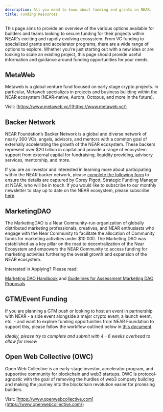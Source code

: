 ```yaml
---
description: All you need to know about funding and grants on NEAR.
title: Funding Resources
---
```


This page aims to provide an overview of the various options available for builders and teams looking to secure funding for their projects within NEAR's exciting and rapidly evolving ecosystem. From VC funding to specialized grants and accelerator programs, there are a wide range of options to explore. Whether you're just starting out with a new idea or are looking to scale an existing project, this page should provide useful information and guidance around funding opportunities for your needs.


## MetaWeb

Metaweb is a global venture fund focused on early stage crypto projects. In particular, Metaweb specializes in projects and business building within the NEAR ecosystem (NEAR-native, Aurora, Octopus, and more in the future).

Visit: [https://www.metaweb.vc/](https://www.metaweb.vc/)


## Backer Network

NEAR Foundation’s Backer Network is a global and diverse network of nearly 300 VCs, angels, advisors, and mentors with a common goal of externally accelerating the growth of the NEAR ecosystem. These backers represent over $20 billion in capital and provide a range of ecosystem support from external capital for fundraising, liquidity providing, advisory services, mentorship, and more.

If you are an investor and interested in learning more about participating within the NEAR backer network, please [complete the following form](https://nearprotocol1001.typeform.com/nearvcnetwork?typeform-source=www.google.com) to ensure the details are captured by Corey Pigott, Strategic Funding Manager at NEAR, who will be in touch. If you would like to subscribe to our monthly newsletter to stay up to date on the NEAR ecosystem, please subscribe [here](https://near.us14.list-manage.com/subscribe?u=faedf5dec8739fb92e05b4131&id=cdc7be7d09).


## MarketingDAO

The MarketingDAO is a Near Community-run organization of globally distributed marketing professionals, creatives, and NEAR enthusiasts who engage with the Near Community to facilitate the allocation of Community funds for marketing activities under $10 000. The Marketing DAO was established as a key pillar on the road to decentralization of the Near Ecosystem and empowers the NEAR Community to access funding for marketing activities furthering the overall growth and expansion of the NEAR ecosystem. 

Interested in Applying? Please read:

[Marketing DAO Handbook](https://docs.google.com/document/d/1i1PbFQKlwyWzjGZMoeUIM3gy3ghWKH3Yo4iOi-D8N_U/view)
and 
[Guidelines for Assessment Marketing DAO Proposals](https://gov.near.org/t/guidelines-for-assessment-marketing-dao-proposals/31645)


## GTM/Event Funding

If you are planning a GTM push or looking to host an event in partnership with NEAR - a side event alongside a major crypto event, a launch event, etc. - and want to explore funding opportunities from NEAR Foundation to support this, please follow the workflow outlined below in [this document](https://docs.google.com/document/d/1-0kw-kV1iDa-3h6bMA9MEdmdJal8w5yiLH56K9hfKBE/edit?usp=sharing).

*Ideally, please try to complete and submit with 4 - 6 weeks overhead to allow for review*


## Open Web Collective (OWC)
Open Web Collective is an early-stage investor, accelerator program, and supportive community for blockchain and web3 startups. OWC is protocol-agnostic with the goal of removing the hurdles of web3 company building and making the journey into the blockchain revolution easier for promising builders.

Visit: [https://www.openwebcollective.com](https://www.openwebcollective.com/)
